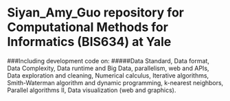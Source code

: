 # Siyan_Amy_Guo repository for Computational Methods for Informatics (BIS634) at Yale
###Including development code on:
#####Data Standard, Data format, Data Complexity, Data runtime and Big Data, parallelism, web and APIs, Data exploration and cleaning, Numerical calculus, Iterative algorithms, Smith-Waterman algorithm and dynamic programming, k-nearest neighbors, Parallel algorithms II, Data visualization (web and graphics).
